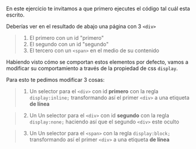 En este ejercicio te invitamos a que primero ejecutes el código tal cuál esta escrito.

Deberías ver en el resultado de abajo una página con 3 `<div>`

> 1. El primero con un id "primero"
> 2. El segundo con un id "segundo"
> 3. El tercero con un `<span>` en el medio de su contenido

Habiendo visto cómo se comportan estos elementos por defecto, vamos a modificar su comportamiento a través de la propiedad de css `display`.

Para esto te pedimos modificar 3 cosas:

> 1. Un selector para el `<div>` con id **primero** con la regla `display:inline;` transformando así el primer `<div>` a una etiqueta **de línea**

> 2. Un Un selector para el `<div>` con id **segundo** con la regla `display:none;` haciendo así que el segundo `<div>` este oculto

> 3. Un Un selector para el `<span>`  con la regla `display:block;` transformando así el primer `<div>` a una etiqueta **de línea**

